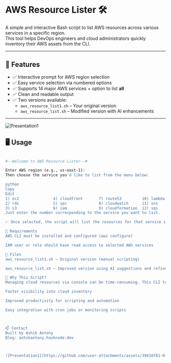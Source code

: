 # AWS Resource Lister 🛠️

A simple and interactive Bash script to list AWS resources across various services in a specific region.  
This tool helps DevOps engineers and cloud administrators quickly inventory their AWS assets from the CLI.

---

## 📌 Features

- ✅ Interactive prompt for AWS region selection
- ✅ Easy service selection via numbered options
- ✅ Supports 14 major AWS services + option to list **all**
- ✅ Clean and readable output
- ✅ Two versions available:
  - `aws_resource_list1.sh` – Your original version
  - `aws_resource_list.sh` – Modified version with AI enhancements

---
![Presentation1](https://github.com/user-attachments/assets/39410f81-016d-42db-b962-966f2ff6e4ed)
## 🖥️ Usage

```bash

#--Welcome to AWS Resource Lister--#

Enter AWS region (e.g., us-east-1): 
Then choose the service you'd like to list from the menu below:

python
Copy
Edit
1) ec2               4) cloudfront       7) route53         10) lambda          13) dynamodb  
2) rds               5) vpc              8) cloudwatch      11) sns             14) ebs  
3) s3                6) iam              9) cloudformation  12) sqs             15) all
Just enter the number corresponding to the service you want to list.

✅ Once selected, the script will list the resources for that service in the given region.

🔧 Requirements
AWS CLI must be installed and configured (aws configure)

IAM user or role should have read access to selected AWS services

📂 Files
aws_resource_list1.sh – Original version (manual scripting)

aws_resource_list.sh – Improved version using AI suggestions and refinements

🧠 Why This Script?
Managing cloud resources via console can be time-consuming. This CLI tool allows for:

Faster visibility into cloud inventory

Improved productivity for scripting and automation

Easy integration with cron jobs or monitoring scripts



📫 Contact
Built by Ashik Antony
Blog: ashikantony.hashnode.dev



![Presentation1](https://github.com/user-attachments/assets/39410f81-016d-42db-b962-966f2ff6e4ed)


  
